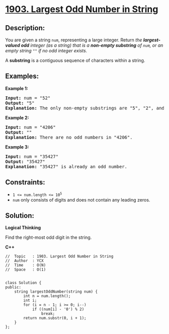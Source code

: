 # [1903. Largest Odd Number in String](https://leetcode.com/problems/largest-odd-number-in-string/)


## Description:

<p>You are given a string <code>num</code>, representing a large integer. Return <em>the <strong>largest-valued odd</strong> integer (as a string) that is a <strong>non-empty substring</strong> of <code>num</code>, or an empty string <code>""</code> if no odd integer exists.</em></p>

<p>A <strong>substring</strong> is a contiguous sequence of characters within a string.</p>


## Examples:

<strong>Example 1:</strong>
<pre>
<strong>Input:</strong> num = "52"
<strong>Output:</strong> "5"
<strong>Explanation:</strong> The only non-empty substrings are "5", "2", and "52". "5" is the only odd number.
</pre>

<strong>Example 2:</strong>
<pre>
<strong>Input:</strong> num = "4206"
<strong>Output:</strong> ""
<strong>Explanation:</strong> There are no odd numbers in "4206".
</pre>

<strong>Example 3:</strong>
<pre>
<strong>Input:</strong> num = "35427"
<strong>Output:</strong> "35427"
<strong>Explanation:</strong> "35427" is already an odd number.
</pre>


## Constraints:

<ul>
    <li><code>1 &lt;= num.length &lt;= 10<sup>5</sup></code></li>
    <li><code>num</code> only consists of digits and does not contain any leading zeros.</li>
</ul>


## Solution:

<strong>Logical Thinking</strong>
<p>Find the right-most odd digit in the string.</p>


<strong>C++</strong>

```
//  Topic   : 1903. Largest Odd Number in String
//  Author  : YCX
//  Time    : O(N)
//  Space   : O(1)


class Solution {
public:
    string largestOddNumber(string num) {
        int n = num.length();
        int i;
        for (i = n - 1; i >= 0; i--)
            if ((num[i] - '0') % 2)
                break;
        return num.substr(0, i + 1);
    }
};
```